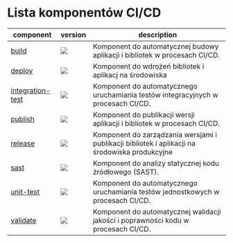 # Lista komponentów CI/CD

| component | version | description |
|-----------|---------|-------------|
| [build](https://gitlab.com/pl.rachuna-net/cicd/components/build) | ![](https://gitlab.com/pl.rachuna-net/cicd/components/build/-/badges/release.svg) | Komponent do automatycznej budowy aplikacji i bibliotek w procesach CI/CD. |
| [deploy](https://gitlab.com/pl.rachuna-net/cicd/components/deploy) | ![](https://gitlab.com/pl.rachuna-net/cicd/components/deploy/-/badges/release.svg) | Komponent do wdrożeń bibliotek i aplikacj na środowiska |
| [integration-test](https://gitlab.com/pl.rachuna-net/cicd/components/integration-test) | ![](https://gitlab.com/pl.rachuna-net/cicd/components/integration-test/-/badges/release.svg) | Komponent do automatycznego uruchamiania testów integracyjnych w procesach CI/CD. |
| [publish](https://gitlab.com/pl.rachuna-net/cicd/components/publish) | ![](https://gitlab.com/pl.rachuna-net/cicd/components/publish/-/badges/release.svg) | Komponent do publikacji wersji aplikacji i bibliotek w procesach CI/CD. |
| [release](https://gitlab.com/pl.rachuna-net/cicd/components/release) | ![](https://gitlab.com/pl.rachuna-net/cicd/components/release/-/badges/release.svg) | Komponent do zarządzania wersjami i publikacji bibliotek i aplikacji na środowiska produkcyjne |
| [sast](https://gitlab.com/pl.rachuna-net/cicd/components/sast) | ![](https://gitlab.com/pl.rachuna-net/cicd/components/sast/-/badges/release.svg) | Komponent do analizy statycznej kodu źródłowego (SAST). |
| [unit-test](https://gitlab.com/pl.rachuna-net/cicd/components/unit-test) | ![](https://gitlab.com/pl.rachuna-net/cicd/components/unit-test/-/badges/release.svg) | Komponent do automatycznego uruchamiania testów jednostkowych w procesach CI/CD. |
| [validate](https://gitlab.com/pl.rachuna-net/cicd/components/validate) | ![](https://gitlab.com/pl.rachuna-net/cicd/components/validate/-/badges/release.svg) | Komponent do automatycznej walidacji jakości i poprawności kodu w procesach CI/CD. |